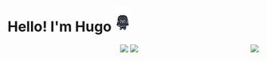 
<h1>    
    <label width="25%">Hello! I'm Hugo </label>
    <img src="./assets/gif/pixelart.gif">  
</h1>
<a href="https://www.linkedin.com/in/cossalter/">
        <img align="right" src="https://img.shields.io/badge/-LinkedIn-blue?style=flat-square&logo=Linkedin&logoColor=white&link=https://www.linkedin.com/in/cossalter/">
</a>
<div align="center">
    <img height="175em" src="https://github-readme-stats.vercel.app/api?username=menegasse&show_icons=true&theme=midnight-purple&include_all_commits=true&count_private=true&hide=issues"/>
    <img height="175em" src="https://github-readme-stats.vercel.app/api/top-langs/?username=menegasse&layout=compact&langs_count=7&theme=midnight-purple"/>
</div>

